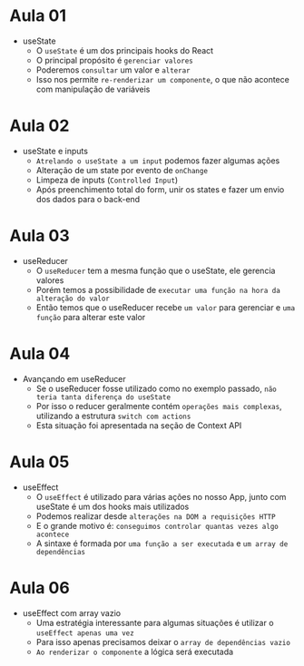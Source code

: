 # Aula 01

- useState
  - O `useState` é um dos principais hooks do React
  - O principal propósito é `gerenciar valores`
  - Poderemos `consultar` um valor e `alterar`
  - Isso nos permite `re-renderizar um componente`, o que não acontece com manipulação de variáveis

# Aula 02

- useState e inputs
  - `Atrelando o useState a um input` podemos fazer algumas ações
  - Alteração de um state por evento de `onChange`
  - Limpeza de inputs (`Controlled Input`)
  - Após preenchimento total do form, unir os states e fazer um envio dos dados para o back-end

# Aula 03

- useReducer
  - O `useReducer` tem a mesma função que o useState, ele gerencia valores
  - Porém temos a possibilidade de `executar uma função na hora da alteração do valor`
  - Então temos que o useReducer recebe `um valor` para gerenciar e `uma função` para alterar este valor

# Aula 04

- Avançando em useReducer
  - Se o useReducer fosse utilizado como no exemplo passado, `não teria tanta diferença do useState`
  - Por isso o reducer geralmente contém `operações mais complexas`, utilizando a estrutura `switch com actions`
  - Esta situação foi apresentada na seção de Context API

# Aula 05

- useEffect
  - O `useEffect` é utilizado para várias ações no nosso App, junto com useState é um dos hooks mais utilizados
  - Podemos realizar desde `alterações na DOM a requisições HTTP`
  - E o grande motivo é: `conseguimos controlar quantas vezes algo acontece`
  - A sintaxe é formada por `uma função a ser executada` e `um array de dependências`

# Aula 06

- useEffect com array vazio
  - Uma estratégia interessante para algumas situações é utilizar o `useEffect apenas uma vez`
  - Para isso apenas precisamos deixar o `array de dependências vazio`
  - `Ao renderizar o componente` a lógica será executada